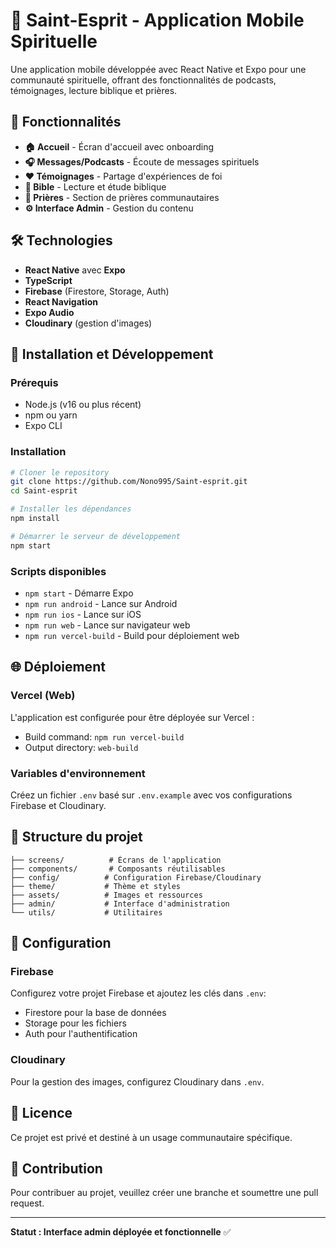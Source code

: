 # 🙏 Saint-Esprit - Application Mobile Spirituelle

Une application mobile développée avec React Native et Expo pour une communauté spirituelle, offrant des fonctionnalités de podcasts, témoignages, lecture biblique et prières.

## 📱 Fonctionnalités

- **🏠 Accueil** - Écran d'accueil avec onboarding
- **🎧 Messages/Podcasts** - Écoute de messages spirituels
- **❤️ Témoignages** - Partage d'expériences de foi
- **📖 Bible** - Lecture et étude biblique
- **🙏 Prières** - Section de prières communautaires
- **⚙️ Interface Admin** - Gestion du contenu

## 🛠 Technologies

- **React Native** avec **Expo**
- **TypeScript**
- **Firebase** (Firestore, Storage, Auth)
- **React Navigation**
- **Expo Audio**
- **Cloudinary** (gestion d'images)

## 🚀 Installation et Développement

### Prérequis
- Node.js (v16 ou plus récent)
- npm ou yarn
- Expo CLI

### Installation
```bash
# Cloner le repository
git clone https://github.com/Nono995/Saint-esprit.git
cd Saint-esprit

# Installer les dépendances
npm install

# Démarrer le serveur de développement
npm start
```

### Scripts disponibles
- `npm start` - Démarre Expo
- `npm run android` - Lance sur Android
- `npm run ios` - Lance sur iOS
- `npm run web` - Lance sur navigateur web
- `npm run vercel-build` - Build pour déploiement web

## 🌐 Déploiement

### Vercel (Web)
L'application est configurée pour être déployée sur Vercel :
- Build command: `npm run vercel-build`
- Output directory: `web-build`

### Variables d'environnement
Créez un fichier `.env` basé sur `.env.example` avec vos configurations Firebase et Cloudinary.

## 📁 Structure du projet

```
├── screens/          # Écrans de l'application
├── components/       # Composants réutilisables
├── config/          # Configuration Firebase/Cloudinary
├── theme/           # Thème et styles
├── assets/          # Images et ressources
├── admin/           # Interface d'administration
└── utils/           # Utilitaires
```

## 🔧 Configuration

### Firebase
Configurez votre projet Firebase et ajoutez les clés dans `.env`:
- Firestore pour la base de données
- Storage pour les fichiers
- Auth pour l'authentification

### Cloudinary
Pour la gestion des images, configurez Cloudinary dans `.env`.

## 📄 Licence

Ce projet est privé et destiné à un usage communautaire spécifique.

## 👥 Contribution

Pour contribuer au projet, veuillez créer une branche et soumettre une pull request.

---
**Statut : Interface admin déployée et fonctionnelle** ✅
